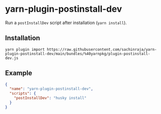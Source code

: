 # yarn-plugin-postinstall-dev

Run a `postInstallDev` script after installation (`yarn install`).

## Installation

```shell
yarn plugin import https://raw.githubusercontent.com/sachinraja/yarn-plugin-postinstall-dev/main/bundles/%40yarnpkg/plugin-postinstall-dev.js
```

## Example

```json
{
  "name": "yarn-plugin-postinstall-dev",
  "scripts": {
    "postInstallDev": "husky install"
  }
}
```
